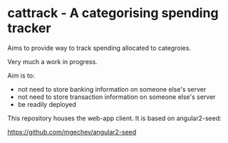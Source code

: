 # cattrack - A categorising spending tracker

Aims to provide way to track spending allocated to categroies.

Very much a work in progress.

Aim is to:
* not need to store banking information on someone else's server
* not need to store transaction information on someone else's server
* be readily deployed

This repository houses the web-app client. It is based on angular2-seed:

  https://github.com/mgechev/angular2-seed

